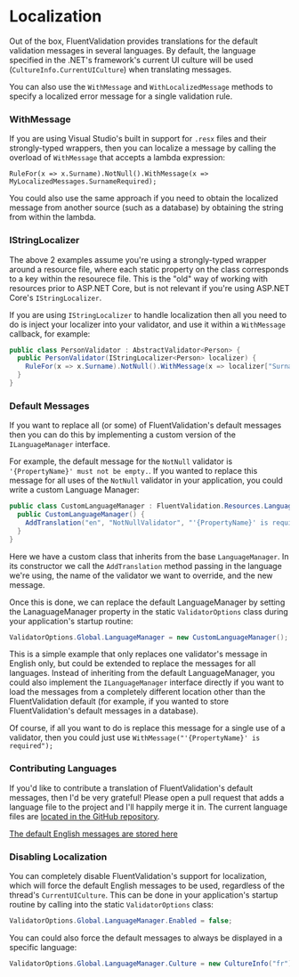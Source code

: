 # Localization

Out of the box, FluentValidation provides translations for the default validation messages in several languages. By default, the language specified in the .NET's framework's current UI culture will be used (`CultureInfo.CurrentUICulture`) when translating messages.

You can also use the `WithMessage` and `WithLocalizedMessage` methods to specify a localized error message for a single validation rule.

### WithMessage
If you are using Visual Studio's built in support for `.resx` files and their strongly-typed wrappers, then you can localize a message by calling the overload of `WithMessage` that accepts a lambda expression:

```
RuleFor(x => x.Surname).NotNull().WithMessage(x => MyLocalizedMessages.SurnameRequired);
```
You could also use the same approach if you need to obtain the localized message from another source (such as a database) by obtaining the string from within the lambda.

### IStringLocalizer

The above 2 examples assume you're using a strongly-typed wrapper around a resource file, where each static property on the class corresponds to a key within the resourece file. This is the "old" way of working with resources prior to ASP.NET Core, but is not relevant if you're using ASP.NET Core's `IStringLocalizer`.

If you are using `IStringLocalizer` to handle localization then all you need to do is inject your localizer into your validator, and use it within a `WithMessage` callback, for example:

```csharp
public class PersonValidator : AbstractValidator<Person> {
  public PersonValidator(IStringLocalizer<Person> localizer) {
    RuleFor(x => x.Surname).NotNull().WithMessage(x => localizer["Surname is required"]);
  }
}
```

### Default Messages
If you want to replace all (or some) of FluentValidation's default messages then you can do this by implementing a custom version of the `ILanguageManager` interface.

For example, the default message for the `NotNull` validator is `'{PropertyName}' must not be empty.`. If you wanted to replace this message for all uses of the `NotNull` validator in your application, you could write a custom Language Manager:

```csharp
public class CustomLanguageManager : FluentValidation.Resources.LanguageManager {
  public CustomLanguageManager() {
    AddTranslation("en", "NotNullValidator", "'{PropertyName}' is required.");
  }
}
```

Here we have a custom class that inherits from the base `LanguageManager`. In its constructor we call the `AddTranslation` method passing in the language we're using, the name of the validator we want to override, and the new message.

Once this is done, we can replace the default LanguageManager by setting the LanaguageManager property in the static `ValidatorOptions` class during your application's startup routine:

```csharp
ValidatorOptions.Global.LanguageManager = new CustomLanguageManager();
```

This is a simple example that only replaces one validator's message in English only, but could be extended to replace the messages for all languages. Instead of inheriting from the default LanguageManager, you could also implement the `ILanguageManager` interface directly if you want to load the messages from a completely different location other than the FluentValidation default (for example, if you wanted to store FluentValidation's default messages in a database).

Of course, if all you want to do is replace this message for a single use of a validator, then you could just use `WithMessage("'{PropertyName}' is required");`

### Contributing Languages
If you'd like to contribute a translation of FluentValidation's default messages, then I'd be very grateful! Please open a pull request that adds a language file to the project and I'll happily merge it in. The current language files are [located in the GitHub repository](https://github.com/JeremySkinner/FluentValidation/tree/master/src/FluentValidation/Resources/Languages).

[The default English messages are stored here](https://github.com/JeremySkinner/FluentValidation/blob/master/src/FluentValidation/Resources/Languages/EnglishLanguage.cs)

### Disabling Localization
You can completely disable FluentValidation's support for localization, which will force the default English messages to be used, regardless of the thread's `CurrentUICulture`. This can be done in your application's startup routine by calling into the static `ValidatorOptions` class:

```csharp
ValidatorOptions.Global.LanguageManager.Enabled = false;
```
You can could also force the default messages to always be displayed in a specific language:

```csharp
ValidatorOptions.Global.LanguageManager.Culture = new CultureInfo("fr");
```
